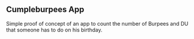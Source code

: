 ## Cumpleburpees App

Simple proof of concept of an app to count the number of Burpees and DU that someone has to do on his birthday.